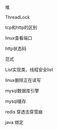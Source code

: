 堆

ThreadLock

tcp和http的区别

linux查看端口

http状态码

范式

List实现类，线程安全list

linux删除正在读写

mysql数据库引擎

mysql缓存

redis 穿透击穿雪崩

java 绑定

